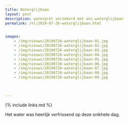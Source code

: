 ```yaml
---
title: Waterglijbaan
layout: post
description: waterpret verzekerd met ons waterglijbaan
permalink: /nl/2019-07-26-waterglijbaan.html

    
images: 
    - /img/nieuws/20190726-waterglijbaan-01.jpg
    - /img/nieuws/20190726-waterglijbaan-02.jpg
    - /img/nieuws/20190726-waterglijbaan-03.jpg
    - /img/nieuws/20190726-waterglijbaan-04.jpg
    - /img/nieuws/20190726-waterglijbaan-05.jpg
    - /img/nieuws/20190726-waterglijbaan-06.jpg
    - /img/nieuws/20190726-waterglijbaan-07.jpg
    - /img/nieuws/20190726-waterglijbaan-08.jpg
    - /img/nieuws/20190726-waterglijbaan-09.jpg
   
    
    
---
```


{% include links.md %}


Het water was heerlijk verfrissend op deze snikhete dag.